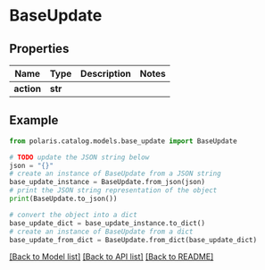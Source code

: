 <!--

 Copyright (c) 2024 Snowflake Computing Inc.
 
 Licensed under the Apache License, Version 2.0 (the "License");
 you may not use this file except in compliance with the License.
 You may obtain a copy of the License at
 
      http://www.apache.org/licenses/LICENSE-2.0
 
 Unless required by applicable law or agreed to in writing, software
 distributed under the License is distributed on an "AS IS" BASIS,
 WITHOUT WARRANTIES OR CONDITIONS OF ANY KIND, either express or implied.
 See the License for the specific language governing permissions and
 limitations under the License.

-->
# BaseUpdate

## Properties

Name | Type | Description | Notes
------------ | ------------- | ------------- | -------------
**action** | **str** |  | 

## Example

```python
from polaris.catalog.models.base_update import BaseUpdate

# TODO update the JSON string below
json = "{}"
# create an instance of BaseUpdate from a JSON string
base_update_instance = BaseUpdate.from_json(json)
# print the JSON string representation of the object
print(BaseUpdate.to_json())

# convert the object into a dict
base_update_dict = base_update_instance.to_dict()
# create an instance of BaseUpdate from a dict
base_update_from_dict = BaseUpdate.from_dict(base_update_dict)
```
[[Back to Model list]](../README.md#documentation-for-models) [[Back to API list]](../README.md#documentation-for-api-endpoints) [[Back to README]](../README.md)


